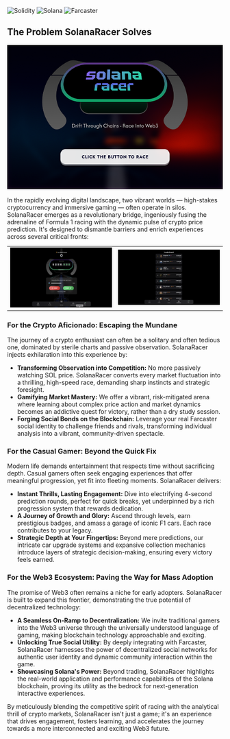 ![Solidity](https://img.shields.io/badge/Solidity-363636?style=for-the-badge&logo=solidity&logoColor=white) ![Solana](https://img.shields.io/badge/Solana-14F195?style=for-the-badge&logo=https://encrypted-tbn0.gstatic.com/images?q=tbn:ANd9GcTwJ7z1Pbx9cxNP64jV1fzalAqO3bQpi67uZg&s&logoColor=white) ![Farcaster](https://img.shields.io/badge/Farcaster-855DCD?style=for-the-badge&logo=farcaster&logoColor=white)

## The Problem SolanaRacer Solves

![FarRank Banner](Banner/Banner.png)

In the rapidly evolving digital landscape, two vibrant worlds — high-stakes cryptocurrency and immersive gaming — often operate in silos. SolanaRacer emerges as a revolutionary bridge, ingeniously fusing the adrenaline of Formula 1 racing with the dynamic pulse of crypto price prediction. It's designed to dismantle barriers and enrich experiences across several critical fronts:

<table style="width:100%">
  <tr>
    <td style="width:50%; text-align:center;">
      <img src="Banner/image-1.png" alt="Screenshot 1" style="width:100%;">
    </td>
    <td style="width:50%; text-align:center;">
      <img src="Banner/image-2.png" alt="Screenshot 2" style="width:100%;">
    </td>
  </tr>
</table>

### For the Crypto Aficionado: Escaping the Mundane

The journey of a crypto enthusiast can often be a solitary and often tedious one, dominated by sterile charts and passive observation. SolanaRacer injects exhilaration into this experience by:

*   **Transforming Observation into Competition:** No more passively watching SOL price. SolanaRacer converts every market fluctuation into a thrilling, high-speed race, demanding sharp instincts and strategic foresight.
*   **Gamifying Market Mastery:** We offer a vibrant, risk-mitigated arena where learning about complex price action and market dynamics becomes an addictive quest for victory, rather than a dry study session.
*   **Forging Social Bonds on the Blockchain:** Leverage your real Farcaster social identity to challenge friends and rivals, transforming individual analysis into a vibrant, community-driven spectacle.

### For the Casual Gamer: Beyond the Quick Fix

Modern life demands entertainment that respects time without sacrificing depth. Casual gamers often seek engaging experiences that offer meaningful progression, yet fit into fleeting moments. SolanaRacer delivers:

*   **Instant Thrills, Lasting Engagement:** Dive into electrifying 4-second prediction rounds, perfect for quick breaks, yet underpinned by a rich progression system that rewards dedication.
*   **A Journey of Growth and Glory:** Ascend through levels, earn prestigious badges, and amass a garage of iconic F1 cars. Each race contributes to your legacy.
*   **Strategic Depth at Your Fingertips:** Beyond mere predictions, our intricate car upgrade systems and expansive collection mechanics introduce layers of strategic decision-making, ensuring every victory feels earned.

### For the Web3 Ecosystem: Paving the Way for Mass Adoption

The promise of Web3 often remains a niche for early adopters. SolanaRacer is built to expand this frontier, demonstrating the true potential of decentralized technology:

*   **A Seamless On-Ramp to Decentralization:** We invite traditional gamers into the Web3 universe through the universally understood language of gaming, making blockchain technology approachable and exciting.
*   **Unlocking True Social Utility:** By deeply integrating with Farcaster, SolanaRacer harnesses the power of decentralized social networks for authentic user identity and dynamic community interaction within the game.
*   **Showcasing Solana's Power:** Beyond trading, SolanaRacer highlights the real-world application and performance capabilities of the Solana blockchain, proving its utility as the bedrock for next-generation interactive experiences.

By meticulously blending the competitive spirit of racing with the analytical thrill of crypto markets, SolanaRacer isn't just a game; it's an experience that drives engagement, fosters learning, and accelerates the journey towards a more interconnected and exciting Web3 future.
